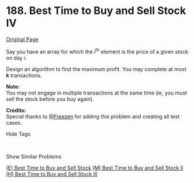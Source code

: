 # 188. Best Time to Buy and Sell Stock IV

[Original Page](https://leetcode.com/problems/best-time-to-buy-and-sell-stock-iv/)

Say you have an array for which the _i_<sup>th</sup> element is the price of a given stock on day _i_.

Design an algorithm to find the maximum profit. You may complete at most **k** transactions.

**Note:**  
You may not engage in multiple transactions at the same time (ie, you must sell the stock before you buy again).

**Credits:**  
Special thanks to [@Freezen](https://oj.leetcode.com/discuss/user/Freezen) for adding this problem and creating all test cases.

<div>

<div id="tags" class="btn btn-xs btn-warning">Hide Tags</div>

<span class="hidebutton" style="display: inline; opacity: 0;">[Dynamic Programming](/tag/dynamic-programming/)</span></div>

<div>

<div id="similar" class="btn btn-xs btn-warning">Show Similar Problems</div>

<span class="hidebutton">[(E) Best Time to Buy and Sell Stock](/problems/best-time-to-buy-and-sell-stock/) [(M) Best Time to Buy and Sell Stock II](/problems/best-time-to-buy-and-sell-stock-ii/) [(H) Best Time to Buy and Sell Stock III](/problems/best-time-to-buy-and-sell-stock-iii/)</span></div>